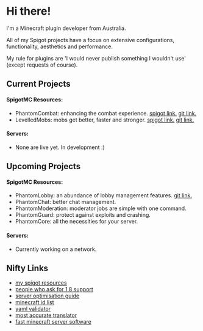 # Hi there!
I'm a Minecraft plugin developer from Australia.

All of my Spigot projects have a focus on extensive configurations, functionality, aesthetics and performance.

My rule for plugins are 'I would never publish something I wouldn't use' (except requests of course).

## Current Projects
#### SpigotMC Resources:
- PhantomCombat: enhancing the combat experience. [spigot link.](https://www.spigotmc.org/resources/%E2%9A%94-phantomcombat-%E2%9A%94-enhance-your-combat-experience.74060/) [git link.](https://github.com/lokka30/PhantomCombat)
- LevelledMobs: mobs get better, faster and stronger. [spigot link.](https://www.spigotmc.org/resources/%E2%98%85levelledmobs%E2%98%85-a-simple-drag-n-drop-solution-for-mob-attributes.74304/) [git link.](https://github.com/lokka30/LevelledMobs)

#### Servers:
- None are live yet. In development :)

## Upcoming Projects
#### SpigotMC Resources:
- PhantomLobby: an abundance of lobby management features. [git link.](https://github.com/lokka30/PhantomLobby)
- PhantomChat: better chat management.
- PhantomModeration: moderator jobs are simple with one command.
- PhantomGuard: protect against exploits and crashing.
- PhantomCore: all the necessities for your server.

#### Servers:
- Currently working on a network.

## Nifty Links
- [my spigot resources](https://www.spigotmc.org/members/lokka30.828699/#resources)
- [people who ask for 1.8 support](https://www.spigotmc.org/threads/hackers-on-my-server-need-help.345790/page-2#post-3214230)
- [server optimisation guide](https://www.spigotmc.org/threads/guide-server-optimization%E2%9A%A1.283181/)
- [minecraft id list](https://www.digminecraft.com/lists/item_id_list_pc.php)
- [yaml validator](http://www.yamllint.com/)
- [most accurate translator](https://www.deepl.com/en/translator)
- [fast minecraft server software](https://papermc.io/downloads)
